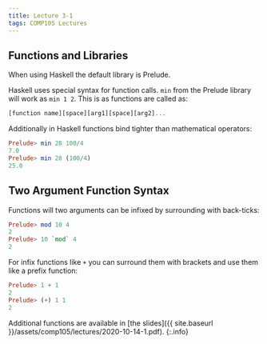 ```yaml
---
title: Lecture 3-1
tags: COMP105 Lectures
---
```

## Functions and Libraries
When using Haskell the default library is Prelude.

Haskell uses special syntax for function calls. `min` from the Prelude library will work as `min 1 2`. This is as functions are called as:

```haskell
[function name][space][arg1][space][arg2]...
```

Additionally in Haskell functions bind tighter than mathematical operators:

```haskell
Prelude> min 28 100/4
7.0
Prelude> min 28 (100/4)
25.0
```

## Two Argument Function Syntax
Functions will two arguments can be infixed by surrounding with back-ticks:

```haskell
Prelude> mod 10 4
2
Prelude> 10 `mod` 4
2
```

For infix functions like `+` you can surround them with brackets and use them like a prefix function:

```haskell
Prelude> 1 + 1
2
Prelude> (+) 1 1
2
```

Additional functions are available in [the slides]({{ site.baseurl }}/assets/comp105/lectures/2020-10-14-1.pdf).
{:.info}
